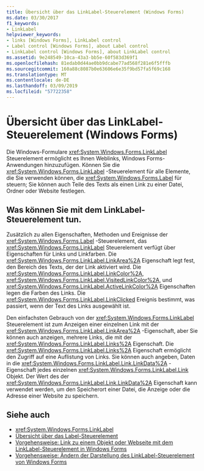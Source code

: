 ```yaml
---
title: Übersicht über das LinkLabel-Steuerelement (Windows Forms)
ms.date: 03/30/2017
f1_keywords:
- LinkLabel
helpviewer_keywords:
- links [Windows Forms], LinkLabel control
- Label control [Windows Forms], about Label control
- LinkLabel control [Windows Forms], about LinkLabel control
ms.assetid: 9e248549-10ca-43a3-bb5e-60f583d369f1
ms.openlocfilehash: 81edab0d44ae0bb9dcabe77ad568f281e6f5fffb
ms.sourcegitcommit: 160a88c8087b0e63606e6e35f9bd57fa5f69c168
ms.translationtype: MT
ms.contentlocale: de-DE
ms.lasthandoff: 03/09/2019
ms.locfileid: "57722358"
---
```

# <a name="linklabel-control-overview-windows-forms"></a>Übersicht über das LinkLabel-Steuerelement (Windows Forms)
Die Windows-Formulare <xref:System.Windows.Forms.LinkLabel> Steuerelement ermöglicht es Ihnen Weblinks, Windows Forms-Anwendungen hinzuzufügen. Können Sie die <xref:System.Windows.Forms.LinkLabel> -Steuerelement für alle Elemente, die Sie verwenden können, die <xref:System.Windows.Forms.Label> für steuern; Sie können auch Teile des Texts als einen Link zu einer Datei, Ordner oder Website festlegen.  
  
## <a name="what-you-can-do-with-the-linklabel-control"></a>Was können Sie mit dem LinkLabel-Steuerelement tun.  
 Zusätzlich zu allen Eigenschaften, Methoden und Ereignisse der <xref:System.Windows.Forms.Label> -Steuerelement, das <xref:System.Windows.Forms.LinkLabel> Steuerelement verfügt über Eigenschaften für Links und Linkfarben. Die <xref:System.Windows.Forms.LinkLabel.LinkArea%2A> Eigenschaft legt fest, den Bereich des Texts, der der Link aktiviert wird. Die <xref:System.Windows.Forms.LinkLabel.LinkColor%2A>, <xref:System.Windows.Forms.LinkLabel.VisitedLinkColor%2A>, und <xref:System.Windows.Forms.LinkLabel.ActiveLinkColor%2A> Eigenschaften legen die Farben des Links. Die <xref:System.Windows.Forms.LinkLabel.LinkClicked> Ereignis bestimmt, was passiert, wenn der Text des Links ausgewählt ist.  
  
 Den einfachsten Gebrauch von der <xref:System.Windows.Forms.LinkLabel> Steuerelement ist zum Anzeigen einer einzelnen Link mit der <xref:System.Windows.Forms.LinkLabel.LinkArea%2A> -Eigenschaft, aber Sie können auch anzeigen, mehrere Links, die mit der <xref:System.Windows.Forms.LinkLabel.Links%2A> Eigenschaft. Die <xref:System.Windows.Forms.LinkLabel.Links%2A> Eigenschaft ermöglicht den Zugriff auf eine Auflistung von Links. Sie können auch angeben, Daten in die <xref:System.Windows.Forms.LinkLabel.Link.LinkData%2A> -Eigenschaft jedes einzelnen <xref:System.Windows.Forms.LinkLabel.Link> Objekt. Der Wert des der <xref:System.Windows.Forms.LinkLabel.Link.LinkData%2A> Eigenschaft kann verwendet werden, um den Speicherort einer Datei, die Anzeige oder die Adresse einer Website zu speichern.  
  
## <a name="see-also"></a>Siehe auch
- <xref:System.Windows.Forms.LinkLabel>
- [Übersicht über das Label-Steuerelement](label-control-overview-windows-forms.md)
- [Vorgehensweise: Link zu einem Objekt oder Webseite mit dem LinkLabel-Steuerelement in Windows Forms](link-to-an-object-or-web-page-with-wf-linklabel-control.md)
- [Vorgehensweise: Ändern der Darstellung des LinkLabel-Steuerelement von Windows Forms](how-to-change-the-appearance-of-the-windows-forms-linklabel-control.md)
